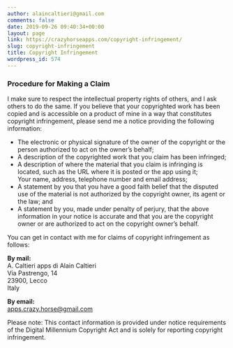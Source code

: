 ```yaml
---
author: alaincaltieri@gmail.com
comments: false
date: 2019-09-26 09:40:34+00:00
layout: page
link: https://crazyhorseapps.com/copyright-infringement/
slug: copyright-infringement
title: Copyright Infringement
wordpress_id: 574
---
```





### Procedure for Making a Claim







I make sure to respect the intellectual property rights of others, and I ask others to do the same. If you believe that your copyrighted work has been copied and is accessible on a product of mine in a way that constitutes copyright infringement, please send me a notice providing the following information:







- The electronic or physical signature of the owner of the copyright or the person authorized to act on the owner’s behalf;  
- A description of the copyrighted work that you claim has been infringed;  
- A description of where the material that you claim is infringing is located, such as the URL where it is posted or the app using it;  
Your name, address, telephone number and email address;  
- A statement by you that you have a good faith belief that the disputed use of the material is not authorized by the copyright owner, its agent or the law; and  
- A statement by you, made under penalty of perjury, that the above information in your notice is accurate and that you are the copyright owner or are authorized to act on the copyright owner’s behalf.







You can get in contact with me for claims of copyright infringement as follows:







**By mail:**  
A. Caltieri apps di Alain Caltieri  
Via Pastrengo, 14  
23900, Lecco  
Italy







**By email:**  
[apps.crazy.horse@gmail.com](mailto:apps.crazy.horse@gmail.com)







Please note: This contact information is provided under notice requirements of the Digital Millennium Copyright Act and is solely for reporting copyright infringement.  




